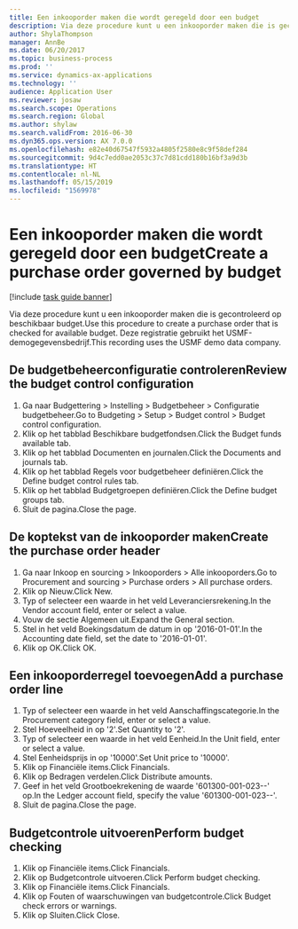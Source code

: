 ```yaml
---
title: Een inkooporder maken die wordt geregeld door een budget
description: Via deze procedure kunt u een inkooporder maken die is gecontroleerd op beschikbaar budget.
author: ShylaThompson
manager: AnnBe
ms.date: 06/20/2017
ms.topic: business-process
ms.prod: ''
ms.service: dynamics-ax-applications
ms.technology: ''
audience: Application User
ms.reviewer: josaw
ms.search.scope: Operations
ms.search.region: Global
ms.author: shylaw
ms.search.validFrom: 2016-06-30
ms.dyn365.ops.version: AX 7.0.0
ms.openlocfilehash: e82e40d67547f5932a4805f2580e8c9f58def284
ms.sourcegitcommit: 9d4c7edd0ae2053c37c7d81cdd180b16bf3a9d3b
ms.translationtype: HT
ms.contentlocale: nl-NL
ms.lasthandoff: 05/15/2019
ms.locfileid: "1569978"
---
```

# <a name="create-a-purchase-order-governed-by-budget"></a><span data-ttu-id="cfdbd-103">Een inkooporder maken die wordt geregeld door een budget</span><span class="sxs-lookup"><span data-stu-id="cfdbd-103">Create a purchase order governed by budget</span></span>

[!include [task guide banner](../../includes/task-guide-banner.md)]

<span data-ttu-id="cfdbd-104">Via deze procedure kunt u een inkooporder maken die is gecontroleerd op beschikbaar budget.</span><span class="sxs-lookup"><span data-stu-id="cfdbd-104">Use this procedure to create a purchase order that is checked for available budget.</span></span> <span data-ttu-id="cfdbd-105">Deze registratie gebruikt het USMF-demogegevensbedrijf.</span><span class="sxs-lookup"><span data-stu-id="cfdbd-105">This recording uses the USMF demo data company.</span></span>


## <a name="review-the-budget-control-configuration"></a><span data-ttu-id="cfdbd-106">De budgetbeheerconfiguratie controleren</span><span class="sxs-lookup"><span data-stu-id="cfdbd-106">Review the budget control configuration</span></span>
1. <span data-ttu-id="cfdbd-107">Ga naar Budgettering > Instelling > Budgetbeheer > Configuratie budgetbeheer.</span><span class="sxs-lookup"><span data-stu-id="cfdbd-107">Go to Budgeting > Setup > Budget control > Budget control configuration.</span></span>
2. <span data-ttu-id="cfdbd-108">Klik op het tabblad Beschikbare budgetfondsen.</span><span class="sxs-lookup"><span data-stu-id="cfdbd-108">Click the Budget funds available tab.</span></span>
3. <span data-ttu-id="cfdbd-109">Klik op het tabblad Documenten en journalen.</span><span class="sxs-lookup"><span data-stu-id="cfdbd-109">Click the Documents and journals tab.</span></span>
4. <span data-ttu-id="cfdbd-110">Klik op het tabblad Regels voor budgetbeheer definiëren.</span><span class="sxs-lookup"><span data-stu-id="cfdbd-110">Click the Define budget control rules tab.</span></span>
5. <span data-ttu-id="cfdbd-111">Klik op het tabblad Budgetgroepen definiëren.</span><span class="sxs-lookup"><span data-stu-id="cfdbd-111">Click the Define budget groups tab.</span></span>
6. <span data-ttu-id="cfdbd-112">Sluit de pagina.</span><span class="sxs-lookup"><span data-stu-id="cfdbd-112">Close the page.</span></span>

## <a name="create-the-purchase-order-header"></a><span data-ttu-id="cfdbd-113">De koptekst van de inkooporder maken</span><span class="sxs-lookup"><span data-stu-id="cfdbd-113">Create the purchase order header</span></span>
1. <span data-ttu-id="cfdbd-114">Ga naar Inkoop en sourcing > Inkooporders > Alle inkooporders.</span><span class="sxs-lookup"><span data-stu-id="cfdbd-114">Go to Procurement and sourcing > Purchase orders > All purchase orders.</span></span>
2. <span data-ttu-id="cfdbd-115">Klik op Nieuw.</span><span class="sxs-lookup"><span data-stu-id="cfdbd-115">Click New.</span></span>
3. <span data-ttu-id="cfdbd-116">Typ of selecteer een waarde in het veld Leveranciersrekening.</span><span class="sxs-lookup"><span data-stu-id="cfdbd-116">In the Vendor account field, enter or select a value.</span></span>
4. <span data-ttu-id="cfdbd-117">Vouw de sectie Algemeen uit.</span><span class="sxs-lookup"><span data-stu-id="cfdbd-117">Expand the General section.</span></span>
5. <span data-ttu-id="cfdbd-118">Stel in het veld Boekingsdatum de datum in op '2016-01-01'.</span><span class="sxs-lookup"><span data-stu-id="cfdbd-118">In the Accounting date field, set the date to '2016-01-01'.</span></span>
6. <span data-ttu-id="cfdbd-119">Klik op OK.</span><span class="sxs-lookup"><span data-stu-id="cfdbd-119">Click OK.</span></span>

## <a name="add-a-purchase-order-line"></a><span data-ttu-id="cfdbd-120">Een inkooporderregel toevoegen</span><span class="sxs-lookup"><span data-stu-id="cfdbd-120">Add a purchase order line</span></span>
1. <span data-ttu-id="cfdbd-121">Typ of selecteer een waarde in het veld Aanschaffingscategorie.</span><span class="sxs-lookup"><span data-stu-id="cfdbd-121">In the Procurement category field, enter or select a value.</span></span>
2. <span data-ttu-id="cfdbd-122">Stel Hoeveelheid in op '2'.</span><span class="sxs-lookup"><span data-stu-id="cfdbd-122">Set Quantity to '2'.</span></span>
3. <span data-ttu-id="cfdbd-123">Typ of selecteer een waarde in het veld Eenheid.</span><span class="sxs-lookup"><span data-stu-id="cfdbd-123">In the Unit field, enter or select a value.</span></span>
4. <span data-ttu-id="cfdbd-124">Stel Eenheidsprijs in op '10000'.</span><span class="sxs-lookup"><span data-stu-id="cfdbd-124">Set Unit price to '10000'.</span></span>
5. <span data-ttu-id="cfdbd-125">Klik op Financiële items.</span><span class="sxs-lookup"><span data-stu-id="cfdbd-125">Click Financials.</span></span>
6. <span data-ttu-id="cfdbd-126">Klik op Bedragen verdelen.</span><span class="sxs-lookup"><span data-stu-id="cfdbd-126">Click Distribute amounts.</span></span>
7. <span data-ttu-id="cfdbd-127">Geef in het veld Grootboekrekening de waarde '601300-001-023--' op.</span><span class="sxs-lookup"><span data-stu-id="cfdbd-127">In the Ledger account field, specify the value '601300-001-023--'.</span></span>
8. <span data-ttu-id="cfdbd-128">Sluit de pagina.</span><span class="sxs-lookup"><span data-stu-id="cfdbd-128">Close the page.</span></span>

## <a name="perform-budget-checking"></a><span data-ttu-id="cfdbd-129">Budgetcontrole uitvoeren</span><span class="sxs-lookup"><span data-stu-id="cfdbd-129">Perform budget checking</span></span>
1. <span data-ttu-id="cfdbd-130">Klik op Financiële items.</span><span class="sxs-lookup"><span data-stu-id="cfdbd-130">Click Financials.</span></span>
2. <span data-ttu-id="cfdbd-131">Klik op Budgetcontrole uitvoeren.</span><span class="sxs-lookup"><span data-stu-id="cfdbd-131">Click Perform budget checking.</span></span>
3. <span data-ttu-id="cfdbd-132">Klik op Financiële items.</span><span class="sxs-lookup"><span data-stu-id="cfdbd-132">Click Financials.</span></span>
4. <span data-ttu-id="cfdbd-133">Klik op Fouten of waarschuwingen van budgetcontrole.</span><span class="sxs-lookup"><span data-stu-id="cfdbd-133">Click Budget check errors or warnings.</span></span>
5. <span data-ttu-id="cfdbd-134">Klik op Sluiten.</span><span class="sxs-lookup"><span data-stu-id="cfdbd-134">Click Close.</span></span>

